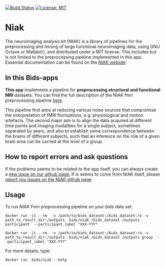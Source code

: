 [![Build Status](https://circleci.com/gh/BIDS-Apps/niak.png?circle-token=:circle-token)](https://circleci.com/gh/BIDS-Apps/niak) [![License: MIT](https://img.shields.io/badge/License-MIT-blue.svg)](https://opensource.org/licenses/MIT)

# Niak
The neuroimaging analysis kit (NIAK) is a library of pipelines for the preprocessing and mining of large functional neuroimaging data, using GNU Octave or Matlab(r), and distributed under a MIT license. This includes but is not limited to the preprocessing pipeline implemented in this app. Essential documentation can be found on the [NIAK website](http://niak.simexp-lab.org/).

## In this Bids-apps

__This app__ implements a pipeline for __preprocessing structural and functional MRI__ datasets. You can find the full description of the NIAK fmri preprocessing pipeline [here](http://niak.simexp-lab.org/pipe_preprocessing.html).

This pipeline first aims at reducing various noise sources that compromise the interpretation of fMRI fluctuations, e.g. physiological and motion artefacts. The second major aim is to align the data acquired at different time points and imaging modalities for a single subject, sometimes separated by years, and also to establish some correspondence between the brains of different subjects, such that an inference on the role of a given brain area can be carried at the level of a group.

## How to report errors and ask questions

If the problems seems to be related to the app itself, you can always create a [new issue on our github page.](https://github.com/BIDS-Apps/niak/issues)
If is seems to come from NIAK itself, please [report you issues on the NIAK github page](https://github.com/SIMEXP/niak/issues)

## Usage

To run NIAK Fmri preprocessing pipeline on your bids data set:

```
docker run -it --rm  -v /path/to/bids_dataset:/bids_dataset:ro -v path_to_result_dir:/outputs  bids/niak /bids_dataset /outputs participant  --participant_label "XXX-YYY"

docker run -it --rm  -v /path/to/bids_dataset:/bids_dataset:ro -v path_to_result_dir:/outputs  bids/niak /bids_dataset /outputs group  --participant_label "XXX-YYY"
```

For more details, type:

```
docker run  bids/niak --help
```
